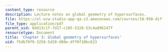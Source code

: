 ```yaml
---
content_type: resource
description: Lecture notes on global geometry of hypersurfaces.
file: https://ol-ocw-studio-app-qa.s3.amazonaws.com/courses/18-950-differential-geometry-fall-2008/f5db79f932505d20d88edff0f10bc623_ch3_revised.pdf
file_type: application/pdf
parent_uid: 6dd13c1f-7d17-c105-5328-53c4a896147f
resourcetype: Document
title: 'Chapter 3: Global geometry of hypersurfaces'
uid: f5db79f9-3250-5d20-d88e-dff0f10bc623
---
```

